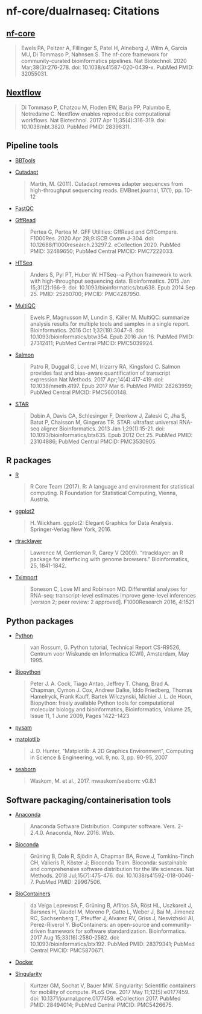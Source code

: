 # nf-core/dualrnaseq: Citations

## [nf-core](https://pubmed.ncbi.nlm.nih.gov/32055031/)

> Ewels PA, Peltzer A, Fillinger S, Patel H, Alneberg J, Wilm A, Garcia MU, Di Tommaso P, Nahnsen S. The nf-core framework for community-curated bioinformatics pipelines. Nat Biotechnol. 2020 Mar;38(3):276-278. doi: 10.1038/s41587-020-0439-x. PubMed PMID: 32055031.

## [Nextflow](https://pubmed.ncbi.nlm.nih.gov/28398311/)

> Di Tommaso P, Chatzou M, Floden EW, Barja PP, Palumbo E, Notredame C. Nextflow enables reproducible computational workflows. Nat Biotechnol. 2017 Apr 11;35(4):316-319. doi: 10.1038/nbt.3820. PubMed PMID: 28398311.

## Pipeline tools

* [BBTools](https://jgi.doe.gov/data-and-tools/bbtools/)

* [Cutadapt](https://doi.org/10.14806/ej.17.1.200)
  > Martin, M. (2011). Cutadapt removes adapter sequences from high-throughput sequencing reads. EMBnet.journal, 17(1), pp. 10-12

* [FastQC](https://www.bioinformatics.babraham.ac.uk/projects/fastqc/)

* [GffRead](https://pubmed.ncbi.nlm.nih.gov/32489650/)
  > Pertea G, Pertea M. GFF Utilities: GffRead and GffCompare. F1000Res. 2020 Apr 28;9:ISCB Comm J-304. doi: 10.12688/f1000research.23297.2. eCollection 2020. PubMed PMID: 32489650; PubMed Central PMCID: PMC7222033.

* [HTSeq](https://pubmed.ncbi.nlm.nih.gov/25260700/)
  > Anders S, Pyl PT, Huber W. HTSeq--a Python framework to work with high-throughput sequencing data. Bioinformatics. 2015 Jan 15;31(2):166-9. doi: 10.1093/bioinformatics/btu638. Epub 2014 Sep 25. PMID: 25260700; PMCID: PMC4287950.

* [MultiQC](https://pubmed.ncbi.nlm.nih.gov/27312411/)
  > Ewels P, Magnusson M, Lundin S, Käller M. MultiQC: summarize analysis results for multiple tools and samples in a single report. Bioinformatics. 2016 Oct 1;32(19):3047-8. doi: 10.1093/bioinformatics/btw354. Epub 2016 Jun 16. PubMed PMID: 27312411; PubMed Central PMCID: PMC5039924.

* [Salmon](https://pubmed.ncbi.nlm.nih.gov/28263959/)
  > Patro R, Duggal G, Love MI, Irizarry RA, Kingsford C. Salmon provides fast and bias-aware quantification of transcript expression Nat Methods. 2017 Apr;14(4):417-419. doi: 10.1038/nmeth.4197. Epub 2017 Mar 6. PubMed PMID: 28263959; PubMed Central PMCID: PMC5600148.

* [STAR](https://pubmed.ncbi.nlm.nih.gov/23104886/)
  > Dobin A, Davis CA, Schlesinger F, Drenkow J, Zaleski C, Jha S, Batut P, Chaisson M, Gingeras TR. STAR: ultrafast universal RNA-seq aligner Bioinformatics. 2013 Jan 1;29(1):15-21. doi: 10.1093/bioinformatics/bts635. Epub 2012 Oct 25. PubMed PMID: 23104886; PubMed Central PMCID: PMC3530905.

## R packages

* [R](https://www.R-project.org/)
  > R Core Team (2017). R: A language and environment for statistical computing. R Foundation for Statistical Computing, Vienna, Austria.

* [ggplot2](https://cran.r-project.org/web/packages/ggplot2/index.html)
  > H. Wickham. ggplot2: Elegant Graphics for Data Analysis. Springer-Verlag New York, 2016.

* [rtracklayer](https://pubmed.ncbi.nlm.nih.gov/19468054/)
  > Lawrence M, Gentleman R, Carey V (2009). “rtracklayer: an R package for interfacing with genome browsers.” Bioinformatics, 25, 1841-1842.

* [Tximport](https://f1000research.com/articles/4-1521/v2)
  > Soneson C, Love MI and Robinson MD. Differential analyses for RNA-seq: transcript-level estimates improve gene-level inferences [version 2; peer review: 2 approved]. F1000Research 2016, 4:1521

## Python packages

* [Python](http://www.python.org)
  > van Rossum, G. Python tutorial, Technical Report CS-R9526, Centrum voor Wiskunde en Informatica (CWI), Amsterdam, May 1995.

* [Biopython](https://academic.oup.com/bioinformatics/article/25/11/1422/330687)
  > Peter J. A. Cock, Tiago Antao, Jeffrey T. Chang, Brad A. Chapman, Cymon J. Cox, Andrew Dalke, Iddo Friedberg, Thomas Hamelryck, Frank Kauff, Bartek Wilczynski, Michiel J. L. de Hoon, Biopython: freely available Python tools for computational molecular biology and bioinformatics, Bioinformatics, Volume 25, Issue 11, 1 June 2009, Pages 1422–1423

* [pysam](https://github.com/pysam-developers/pysam)

* [matplotlib](https://matplotlib.org/3.1.0/citing.html)
  > J. D. Hunter, "Matplotlib: A 2D Graphics Environment", Computing in Science & Engineering, vol. 9, no. 3, pp. 90-95, 2007

* [seaborn](http://seaborn.pydata.org/index.html)
  > Waskom, M. et al., 2017. mwaskom/seaborn: v0.8.1

## Software packaging/containerisation tools

* [Anaconda](https://anaconda.com)
  > Anaconda Software Distribution. Computer software. Vers. 2-2.4.0. Anaconda, Nov. 2016. Web.

* [Bioconda](https://pubmed.ncbi.nlm.nih.gov/29967506/)
  > Grüning B, Dale R, Sjödin A, Chapman BA, Rowe J, Tomkins-Tinch CH, Valieris R, Köster J; Bioconda Team. Bioconda: sustainable and comprehensive software distribution for the life sciences. Nat Methods. 2018 Jul;15(7):475-476. doi: 10.1038/s41592-018-0046-7. PubMed PMID: 29967506.

* [BioContainers](https://pubmed.ncbi.nlm.nih.gov/28379341/)
  > da Veiga Leprevost F, Grüning B, Aflitos SA, Röst HL, Uszkoreit J, Barsnes H, Vaudel M, Moreno P, Gatto L, Weber J, Bai M, Jimenez RC, Sachsenberg T, Pfeuffer J, Alvarez RV, Griss J, Nesvizhskii AI, Perez-Riverol Y. BioContainers: an open-source and community-driven framework for software standardization. Bioinformatics. 2017 Aug 15;33(16):2580-2582. doi: 10.1093/bioinformatics/btx192. PubMed PMID: 28379341; PubMed Central PMCID: PMC5870671.

* [Docker](https://dl.acm.org/doi/10.5555/2600239.2600241)

* [Singularity](https://pubmed.ncbi.nlm.nih.gov/28494014/)
  > Kurtzer GM, Sochat V, Bauer MW. Singularity: Scientific containers for mobility of compute. PLoS One. 2017 May 11;12(5):e0177459. doi: 10.1371/journal.pone.0177459. eCollection 2017. PubMed PMID: 28494014; PubMed Central PMCID: PMC5426675.
